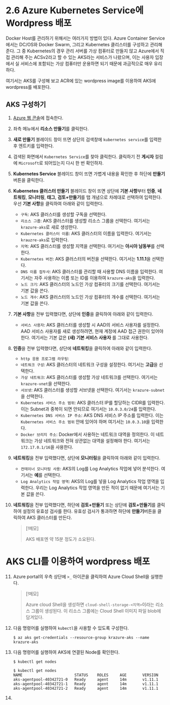 # 2.6 Azure Kubernetes Service에 Wordpress 배포
Docker Host를 관리하기 위해서는 여러가지 방법이 있다. Azure Container Service에서는 DC/OS와 Docker Swarm, 그리고 Kubernetes 클리스터를 구성하고 관리해준다. 그 중 Kubernetes의 경우 관리 서버를 가상 컴퓨터로 만들지 않고 Azure에서 직접 관리해 주는 ACSv2라고 할 수 있는 AKS라는 서비스가 나왔으며, 이는 사용자 입장에서 실 서비스에 포함되는 가상 컴퓨터만 운용하면 되기 때문에 과금적으로 매우 유리하다.

여기서는 AKS를 구성해 보고 ACR에 있는 wordpress image를 이용하여 AKS에 wordpress를 배포한다.

## AKS 구성하기
1. [Azure 웹 콘솔](https://portal.azure.com)에 접속한다.

2. 좌측 메뉴에서 **리소스 만들기**를 클릭한다.

3. **새로 만들기** 블레이드 창이 뜨면 상단의 검색창에 `kubernetes service`를 입력한 후 엔트키를 입력한다.

4. 검색된 화면에서 `Kubernetes Service`를 찾아 클릭한다. 클릭하기 전 **게시자** 컬럼에 `Microsoft`로 되어있는지 다시 한 번 확인하자.

5. **Kubernetes Service** 블레이드 창이 뜨면 가볍게 내용을 확인한 후 하단에 **만들기** 버튼을 클릭한다.

6. **Kubernetes 클러스터 만들기** 블레이드 창이 뜨면 상단에 **기본 사항**부터 **인증**, **네트워킹**, **모니터링**, **태그**, **검토+만들기**를 탭 개념으로 차례대로 선택하여 입력한다. 우선 **기본 사항**을 클릭하여 아래와 같이 입력한다.
    - `구독`: AKS 클러스터를 생성할 구독을 선택한다.
    - `리소스 그룹`: AKS 클러스터를 생성할 리소스 그룹을 선택한다. 여기서는 `krazure-aks`로 새로 생성한다.
    - `Kubernetes 클러스터 이름`: AKS 클러스터의 이름을 입력한다. 여기서는 `krauzre-aks`로 입력한다.
    - `지역`: AKS 클러스터를 생성할 지역을 선택한다. 여기서는 **아시아 남동부**를 선택한다.
    - `Kubernetes 버전`: AKS 클러스터의 버전을 선택한다. 여기서는 **1.11.1**을 선택한다.
    - `DNS 이름 접두사`: AKS 클러스터를 관리할 때 사용할 DNS 이름을 입력한다. 여기서는 자주 사용하는 이름 또는 ID를 이용하여 `krazure-aks`을 입력한다.
    - `노드 크기`: AKS 클러스터의 노드인 가상 컴퓨터의 크기를 선택한다. 여기서는 기본 값을 쓴다.
    - `노드 개수`: AKS 클러스터의 노드인 가상 컴퓨터의 개수를 선택한다. 여기서는 기본 값을 쓴다.

7. **기본 사항**을 전부 입력했다면, 상단에 **인증**을 클릭하여 아래와 같이 입력한다.
    - `서비스 사용자`: AKS 클러스터를 생성할 시 AAD의 서비스 사용자를 설정한다. AAD 서비스 사용자를 새로 생성하려면, 현재 계정에 AAD 접근 권한이 있어야 한다. 여기서는 기본 값은 __(새) 기본 서비스 사용자__ 를 그대로 사용한다.

8. **인증**을 전부 입력했다면, 상단에 **네트워킹**을 클릭하여 아래와 같이 입력한다.
    - `http 응용 프로그램 라우팅`:
    - `네트워크 구성`: AKS 클러스터의 네트워크 구성을 설정한다. 여기서는 **고급**을 선택한다.
    - `가상 네트워크`: AKS 클러스터를 생성할 가상 네트워크를 선택한다. 여기서는 `krazure-vnet`을 선택한다.
    - `서브넷`: AKS 클러스터를 생성할 서브넷을 선택한다. 여기서는 `krazure-subnet`을 선택한다.
    - `Kubernetes 서비스 주소 범위`: AKS 클러스터 IP를 할당하는 CIDR를 입력한다. 이는 Subnet과 중복이 되면 안되므로 여기서는 `10.0.3.0/24`를 입력한다.
    - `Kubernetes DNS 서비스 IP 주소`: AKS DNS 서비스 IP 주소를 입력한다. 이는 `Kubernetes 서비스 주소 범위` 안에 있어야 하며 여기서는 `10.0.3.10`을 입력한다.
    - `Docker 브리지 주소`: Docker에서 사용하는 네트워크 대역을 정의한다. 이 네트워크는 가상 네트워크와 전혀 상관없는 대역을 설정해야 한다. 여기서는 `172.17.0.1/16`을 사용한다.

9. **네트워킹**을 전부 입력했다면, 상단에 **모니터링**을 클릭하여 아래와 같이 입력한다.
    - `컨테이너 모니터링 사용`: AKS의 Log를 Log Analytics 작업에 넣어 분석한다. 여기서는 **예**를 선택한다.
    - `Log Analytics 작업 영역`: AKS의 Log를 넣을 Log Analytics 작업 영역을 입력한다. 우리는 Log Analytics 작업 영역을 만든 적이 없기 때문에 여기서는 기본 값을 쓴다.

10. **네트워킹**을 전부 입력했다면, 하단에 **검토+만들기** 또는 상단에 **검토+만들기**를 클릭하여 설정의 유효성 검사를 한다. 유효성 검사가 통과하면 하단에 **만들기**버튼을 클릭하여 AKS 클러스터를 만든다.
    > [!메모]
    >
    > AKS 배포엔 약 15분 정도가 소요된다.

# AKS CLI를 이용하여 wordpress 배포
11. Azure portal의 우측 상단에 `>_` 아이콘을 클릭하여 Azure Cloud Shell을 실행한다.
    > [!메모]
    >
    > Azure cloud Shell을 생성하면 `cloud-shell-storage-<지역>`이라는 리소스 그룹이 생성된다. 이 리소스 그룹에는 Cloud Shell 이미지 파일 blob에 담겨있다.

12. 다음 명령어를 실행하여 `kubectl`을 사용할 수 있도록 구성한다.
    ```Azurecli
    $ az aks get-credentials --resource-group krazure-aks --name krazure-aks
    ```

13. 다음 명령어를 실행하여 AKS에 연결된 Node를 확인한다.
    ```Azurecli
    $ kubectl get nodes
    ```
    ```결과
    $ kubectl get nodes
    NAME                       STATUS    ROLES     AGE       VERSION
    aks-agentpool-40342721-0   Ready     agent     14m       v1.11.1
    aks-agentpool-40342721-1   Ready     agent     14m       v1.11.1
    aks-agentpool-40342721-2   Ready     agent     14m       v1.11.1
    ```

14. 